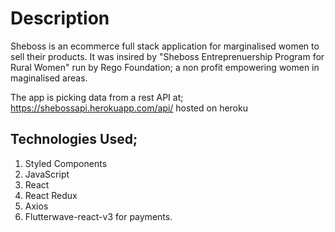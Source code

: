 # Description
Sheboss is an ecommerce full stack application for marginalised women to sell their products. It was insired by "Sheboss Entreprenuership Program for Rural Women" run by Rego Foundation; a non profit empowering women in maginalised areas.

The app is picking data from a rest API at; https://shebossapi.herokuapp.com/api/ hosted on heroku



## Technologies Used;
   1. Styled Components 
   2. JavaScript
   3. React
   4. React Redux
   5. Axios
   6. Flutterwave-react-v3 for payments.